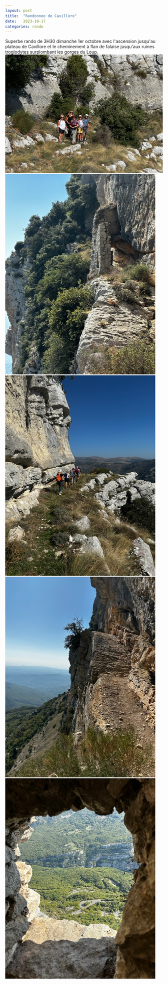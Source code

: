 ```yaml
---
layout: post
title:  "Randonnee de Cavillore"
date:   2023-10-17
categories: rando
---
```

Superbe rando de 3H30 dimanche 1er octobre avec l'ascension jusqu'au plateau de Cavillore et le cheminement à flan de falaise jusqu'aux ruines troglodytes surplombant les gorges du Loup.
![](/images/392741190_3687205388233160_3744085601815194664_n.jpg)
![](/images/392749466_3687205471566485_7511400682615384407_n.jpg)
![](/images/392754956_3687205384899827_5989501310592845731_n.jpg)
![](/images/392769593_3687205461566486_2058710785642327787_n.jpg)
![](/images/392802417_3687205381566494_3967826246720690116_n.jpg)